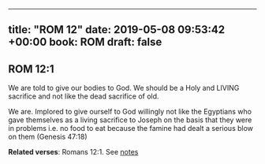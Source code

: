 
---
title: "ROM 12"
date: 2019-05-08 09:53:42 +00:00
book: ROM
draft: false
---

## ROM 12:1

We are told to give our bodies to God. We should be a Holy and LIVING sacrifice and not like the dead sacrifice of old.

We are. Implored to give ourself to God willingly not like the Egyptians who gave themselves as a living sacrifice to Joseph on the basis that they were in problems i.e. no food to eat because the famine had dealt a serious blow on them (Genesis 47:18)

**Related verses**: Romans 12:1. See [notes](https://my.bible.com/notes/3159596232554046083)

